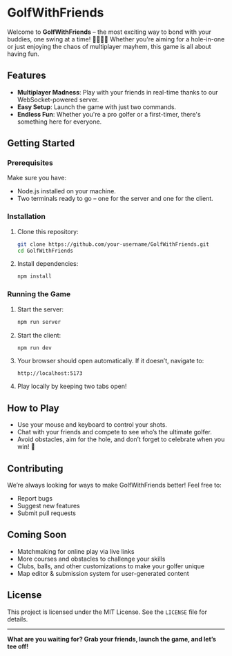 # GolfWithFriends

Welcome to **GolfWithFriends** – the most exciting way to bond with your buddies, one swing at a time! 🏌️‍♂️🏌️‍♀️ Whether you're aiming for a hole-in-one or just enjoying the chaos of multiplayer mayhem, this game is all about having fun.

## Features

- **Multiplayer Madness**: Play with your friends in real-time thanks to our WebSocket-powered server.
- **Easy Setup**: Launch the game with just two commands.
- **Endless Fun**: Whether you're a pro golfer or a first-timer, there's something here for everyone.

## Getting Started

### Prerequisites

Make sure you have:

- Node.js installed on your machine.
- Two terminals ready to go – one for the server and one for the client.

### Installation

1. Clone this repository:
   ```bash
   git clone https://github.com/your-username/GolfWithFriends.git
   cd GolfWithFriends
   ```
2. Install dependencies:
   ```bash
   npm install
   ```

### Running the Game

1. Start the server:
   ```bash
   npm run server
   ```
2. Start the client:
   ```bash
   npm run dev
   ```
3. Your browser should open automatically. If it doesn’t, navigate to:
   ```
   http://localhost:5173
   ```
4. Play locally by keeping two tabs open!

## How to Play

- Use your mouse and keyboard to control your shots.
- Chat with your friends and compete to see who’s the ultimate golfer.
- Avoid obstacles, aim for the hole, and don’t forget to celebrate when you win! 🎉

## Contributing

We’re always looking for ways to make GolfWithFriends better! Feel free to:

- Report bugs
- Suggest new features
- Submit pull requests

## Coming Soon

- Matchmaking for online play via live links
- More courses and obstacles to challenge your skills
- Clubs, balls, and other customizations to make your golfer unique
- Map editor & submission system for user-generated content

## License

This project is licensed under the MIT License. See the `LICENSE` file for details.

---

**What are you waiting for? Grab your friends, launch the game, and let’s tee off!**
